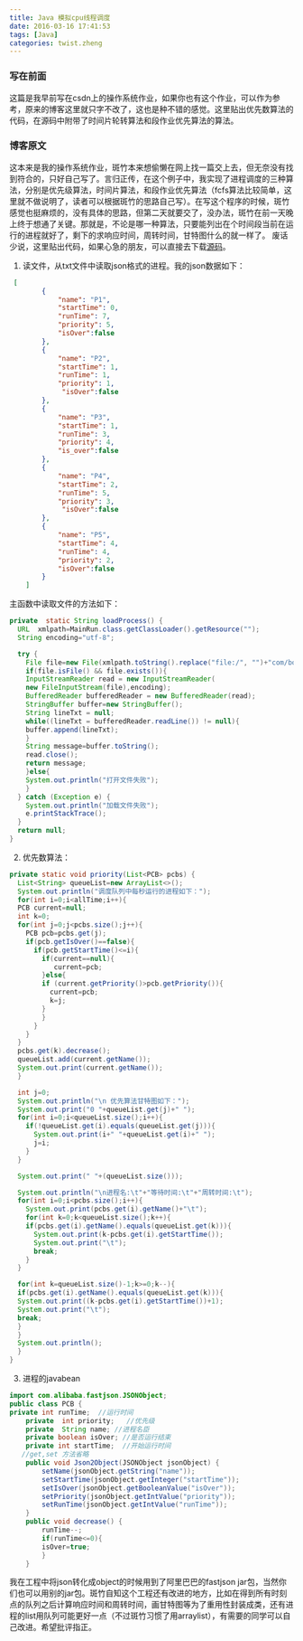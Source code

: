 ```yaml
---
title: Java 模拟cpu线程调度
date: 2016-03-16 17:41:53
tags: [Java]
categories: twist.zheng
---
```


### 写在前面
这篇是我早前写在csdn上的操作系统作业，如果你也有这个作业，可以作为参考，原来的博客这里就只字不改了，这也是种不错的感觉。这里贴出优先数算法的代码，在源码中附带了时间片轮转算法和段作业优先算法的算法。

### 博客原文
这本来是我的操作系统作业，斑竹本来想偷懒在网上找一篇交上去，但无奈没有找到符合的，只好自己写了。言归正传，在这个例子中，我实现了进程调度的三种算法，分别是优先级算法，时间片算法，和段作业优先算法（fcfs算法比较简单，这里就不做说明了，读者可以根据斑竹的思路自己写）。在写这个程序的时候，斑竹感觉也挺麻烦的，没有具体的思路，但第二天就要交了，没办法，斑竹在前一天晚上终于想通了关键。那就是，不论是哪一种算法，只要能列出在个时间段当前在运行的进程就好了，剩下的求响应时间，周转时间，甘特图什么的就一样了。
废话少说，这里贴出代码，如果心急的朋友，可以直接去下载[源码](http://download.csdn.net/detail/xiaowei1118/8261711)。

1. 读文件，从txt文件中读取json格式的进程。我的json数据如下：

```json
 [
        {
            "name": "P1",
            "startTime": 0,
            "runTime": 7,
            "priority": 5,
            "isOver":false
        },
        {
            "name": "P2",
            "startTime": 1,
            "runTime": 1,
            "priority": 1,
             "isOver":false
        },
        {
            "name": "P3",
            "startTime": 1,
            "runTime": 3,
            "priority": 4,
            "is_over":false
        },
        {
            "name": "P4",
            "startTime": 2,
            "runTime": 5,
            "priority": 3,
             "isOver":false
        },
        {
            "name": "P5",
            "startTime": 4,
            "runTime": 4,
            "priority": 2,
            "isOver":false
        }
    ]
```
主函数中读取文件的方法如下：
```java
private  static String loadProcess() {
  URL  xmlpath=MainRun.class.getClassLoader().getResource("");
  String encoding="utf-8";

  try {
    File file=new File(xmlpath.toString().replace("file:/", "")+"com/box/process/JOB1.txt");
    if(file.isFile() && file.exists()){
    InputStreamReader read = new InputStreamReader(
    new FileInputStream(file),encoding);
    BufferedReader bufferedReader = new BufferedReader(read);
    StringBuffer buffer=new StringBuffer();
    String lineTxt = null;
    while((lineTxt = bufferedReader.readLine()) != null){
    buffer.append(lineTxt);
    }
    String message=buffer.toString();
    read.close();
    return message;
    }else{
    System.out.println("打开文件失败");
    }
  } catch (Exception e) {
    System.out.println("加载文件失败");
    e.printStackTrace();
  }
  return null;
}
```
2. 优先数算法：
```java
private static void priority(List<PCB> pcbs) {
  List<String> queueList=new ArrayList<>();
  System.out.println("调度队列中每秒运行的进程如下：");
  for(int i=0;i<allTime;i++){
  PCB current=null;
  int k=0;
  for(int j=0;j<pcbs.size();j++){
    PCB pcb=pcbs.get(j);
    if(pcb.getIsOver()==false){
      if(pcb.getStartTime()<=i){
        if(current==null){
           current=pcb;
        }else{
        if (current.getPriority()>pcb.getPriority()){
          current=pcb;
          k=j;
        }
        }
      }
    }
  }
  pcbs.get(k).decrease();
  queueList.add(current.getName());
  System.out.print(current.getName());
  }

  int j=0;
  System.out.println("\n 优先算法甘特图如下：");
  System.out.print("0 "+queueList.get(j)+" ");
  for(int i=0;i<queueList.size();i++){
    if(!queueList.get(i).equals(queueList.get(j))){
      System.out.print(i+" "+queueList.get(i)+" ");
      j=i;
    }
  }

  System.out.print(" "+(queueList.size()));

  System.out.println("\n进程名:\t"+"等待时间:\t"+"周转时间:\t");
  for(int i=0;i<pcbs.size();i++){
    System.out.print(pcbs.get(i).getName()+"\t");
    for(int k=0;k<queueList.size();k++){
    if(pcbs.get(i).getName().equals(queueList.get(k))){
      System.out.print(k-pcbs.get(i).getStartTime());
      System.out.print("\t");
      break;
    }
  }

  for(int k=queueList.size()-1;k>=0;k--){
  if(pcbs.get(i).getName().equals(queueList.get(k))){
  System.out.print((k-pcbs.get(i).getStartTime())+1);
  System.out.print("\t");
  break;
  }
  }
  System.out.println();
  }
}
```

3. 进程的javabean
```java
import com.alibaba.fastjson.JSONObject;
public class PCB {
private int runTime;  //运行时间
    private  int priority;   //优先级
    private  String name; //进程名臣
    private boolean isOver; //是否运行结束
    private int startTime;  //开始运行时间
   //get,set 方法省略
    public void Json2Object(JSONObject jsonObject) {
        setName(jsonObject.getString("name"));
        setStartTime(jsonObject.getInteger("startTime"));
        setIsOver(jsonObject.getBooleanValue("isOver"));
        setPriority(jsonObject.getIntValue("priority"));
        setRunTime(jsonObject.getIntValue("runTime"));
    }
    public void decrease() {
        runTime--;
        if(runTime<=0){
        isOver=true;
        }
    }
```
我在工程中将json转化成object的时候用到了阿里巴巴的fastjson jar包，当然你们也可以用别的jar包。斑竹自知这个工程还有改进的地方，比如在得到所有时刻点的队列之后计算响应时间和周转时间，画甘特图等为了重用性封装成类，还有进程的list用队列可能更好一点（不过斑竹习惯了用arraylist），有需要的同学可以自己改进。希望批评指正。
